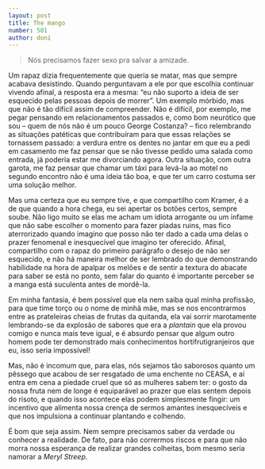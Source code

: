 ```yaml
---
layout: post
title: The mango
number: 501
author: doni
---
```


> Nós precisamos fazer sexo pra salvar a amizade.

Um rapaz dizia frequentemente que queria se matar, mas que sempre acabava desistindo. Quando perguntavam a ele por que escolhia continuar vivendo afinal, a resposta era a mesma: “eu não suporto a ideia de ser esquecido pelas pessoas depois de morrer”. Um exemplo mórbido, mas que não é tão difícil assim de compreender. Não é difícil, por exemplo, me pegar pensando em relacionamentos passados e, como bom neurótico que sou – quem de nós não é um pouco George Costanza? – fico relembrando as situações patéticas que contribuíram para que essas relações se tornassem passado: a verdura entre os dentes no jantar em que eu a pedi em casamento me faz pensar que se não tivesse pedido uma salada como entrada, já poderia estar me divorciando agora. Outra situação, com outra garota, me faz pensar que chamar um táxi para levá-la ao motel no segundo encontro não é uma ideia tão boa, e que ter um carro costuma ser uma solução melhor.

Mas uma certeza que eu sempre tive, e que compartilho com Kramer, é a de que quando a hora chega, eu sei apertar os botões certos, sempre soube. Não ligo muito se elas me acham um idiota arrogante ou um infame que não sabe escolher o momento para fazer piadas ruins, mas fico aterrorizado quando imagino que posso não ter dado a cada uma delas o prazer fenomenal e inesquecível que imagino ter oferecido. Afinal, compartilho com o rapaz do primeiro parágrafo o desejo de não ser esquecido, e não há maneira melhor de ser lembrado do que demonstrando habilidade na hora de apalpar os melões e de sentir a textura do abacate para saber se está no ponto, sem falar do quanto é importante perceber se a manga está suculenta antes de mordê-la.

Em minha fantasia, é bem possível que ela nem saiba qual minha profissão, para que time torço ou o nome de minhã mãe, mas se nos encontrarmos entre as prateleiras cheias de frutas da quitanda, ela vai sorrir marotamente lembrando-se da explosão de sabores que era a *plantain* que ela provou comigo e nunca mais teve igual, e é absurdo pensar que algum outro homem pode ter demonstrado mais conhecimentos hortifrutigranjeiros que eu, isso seria impossível!

Mas, não é incomum que, para elas, nós sejamos tão saborosos quanto um pêssego que acabou de ser resgatado de uma enchente no CEASA, e aí entra em cena a piedade cruel que só as mulheres sabem ter: o gosto da nossa fruta nem de longe é equiparável ao prazer que elas sentem depois do risoto, e quando isso acontece elas podem simplesmente fingir: um incentivo que alimenta nossa crença de sermos amantes inesquecíveis e que nos impulsiona a continuar plantando e colhendo.

É bom que seja assim. Nem sempre precisamos saber da verdade ou conhecer a realidade. De fato, para não corrermos riscos e para que não morra nossa esperança de realizar grandes colheitas, bom mesmo seria namorar a *Meryl Streep*.